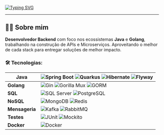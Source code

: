 [![Typing SVG](https://readme-typing-svg.herokuapp.com/?color=FF0000&size=35&center=true&vCenter=true&width=1000&lines=Olá,+seja+bem-vindo+ao+meu+GitHub!;Eu+sou+Gustavo,+desenvolvedor+Backend+💻;Focado+em+soluções+robustas+e+escaláveis+🚀)](https://git.io/typing-svg)

---

## 👨‍💻 Sobre mim

**Desenvolvedor Backend** com foco nos ecossistemas **Java** e **Golang**, trabalhando na construção de APIs e Microserviços. Aproveitando o melhor de cada stack para entregar soluções de melhor impacto.

### 🛠️ Tecnologias:

| **Java**         | ![Spring Boot](https://img.shields.io/badge/-Spring%20Boot-6DB33F?logo=spring&logoColor=white) ![Quarkus](https://img.shields.io/badge/-Quarkus-5E4B8B?logo=quarkus&logoColor=white) ![Hibernate](https://img.shields.io/badge/-Hibernate-59666C?logo=hibernate&logoColor=white) ![Flyway](https://img.shields.io/badge/-Flyway-007C92?logo=flyway&logoColor=white) |
|-------------------|-----------------------------------------------------------|
| **Golang**        | ![Gin](https://img.shields.io/badge/-Gin-00B58C?logo=go&logoColor=white) ![Gorilla Mux](https://img.shields.io/badge/-Gorilla%20Mux-8B7C57?logo=go&logoColor=white) ![GORM](https://img.shields.io/badge/-GORM-5A2C6C?logo=gorm&logoColor=white) |
| **SQL**           | ![SQL Server](https://img.shields.io/badge/-SQL%20Server-CC2927?logo=microsoftsqlserver&logoColor=white) ![PostgreSQL](https://img.shields.io/badge/-PostgreSQL-336791?logo=postgresql&logoColor=white) |
| **NoSQL**         | ![MongoDB](https://img.shields.io/badge/-MongoDB-47A248?logo=mongodb&logoColor=white) ![Redis](https://img.shields.io/badge/-Redis-DC382D?logo=redis&logoColor=white) |
| **Mensageria**    | ![Kafka](https://img.shields.io/badge/-Kafka-231F20?logo=apachekafka&logoColor=white) ![RabbitMQ](https://img.shields.io/badge/-RabbitMQ-FF6600?logo=rabbitmq&logoColor=white) |
| **Testes**        | ![JUnit](https://img.shields.io/badge/-JUnit-25A162?logo=junit5&logoColor=white) ![Mockito](https://img.shields.io/badge/-Mockito-8B6AD9?logo=mockito&logoColor=white) |
| **Docker**        | ![Docker](https://img.shields.io/badge/-Docker-2496ED?logo=docker&logoColor=white) |

